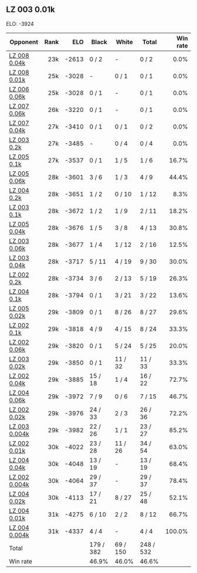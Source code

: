 ## LZ 003 0.01k ##

ELO: -3924

Opponent | Rank | ELO | Black | White | Total | Win rate
---------|-----:|----:|-------|-------|-------|-------:
[LZ 008 0.04k](LZ%20008%200.04k.md) | 23k | -2613 | 0 / 2 | - | 0 / 2 | 0.0%
[LZ 008 0.01k](LZ%20008%200.01k.md) | 25k | -3028 | - | 0 / 1 | 0 / 1 | 0.0%
[LZ 006 0.06k](LZ%20006%200.06k.md) | 25k | -3028 | 0 / 1 | - | 0 / 1 | 0.0%
[LZ 007 0.06k](LZ%20007%200.06k.md) | 26k | -3220 | 0 / 1 | - | 0 / 1 | 0.0%
[LZ 007 0.04k](LZ%20007%200.04k.md) | 27k | -3410 | 0 / 1 | 0 / 1 | 0 / 2 | 0.0%
[LZ 003 0.2k](LZ%20003%200.2k.md) | 27k | -3485 | - | 0 / 4 | 0 / 4 | 0.0%
[LZ 005 0.1k](LZ%20005%200.1k.md) | 27k | -3537 | 0 / 1 | 1 / 5 | 1 / 6 | 16.7%
[LZ 005 0.06k](LZ%20005%200.06k.md) | 28k | -3601 | 3 / 6 | 1 / 3 | 4 / 9 | 44.4%
[LZ 004 0.2k](LZ%20004%200.2k.md) | 28k | -3651 | 1 / 2 | 0 / 10 | 1 / 12 | 8.3%
[LZ 003 0.1k](LZ%20003%200.1k.md) | 28k | -3672 | 1 / 2 | 1 / 9 | 2 / 11 | 18.2%
[LZ 005 0.04k](LZ%20005%200.04k.md) | 28k | -3676 | 1 / 5 | 3 / 8 | 4 / 13 | 30.8%
[LZ 003 0.06k](LZ%20003%200.06k.md) | 28k | -3677 | 1 / 4 | 1 / 12 | 2 / 16 | 12.5%
[LZ 003 0.04k](LZ%20003%200.04k.md) | 28k | -3717 | 5 / 11 | 4 / 19 | 9 / 30 | 30.0%
[LZ 002 0.2k](LZ%20002%200.2k.md) | 28k | -3734 | 3 / 6 | 2 / 13 | 5 / 19 | 26.3%
[LZ 004 0.1k](LZ%20004%200.1k.md) | 28k | -3794 | 0 / 1 | 3 / 21 | 3 / 22 | 13.6%
[LZ 005 0.02k](LZ%20005%200.02k.md) | 29k | -3809 | 0 / 1 | 8 / 26 | 8 / 27 | 29.6%
[LZ 002 0.1k](LZ%20002%200.1k.md) | 29k | -3818 | 4 / 9 | 4 / 15 | 8 / 24 | 33.3%
[LZ 002 0.06k](LZ%20002%200.06k.md) | 29k | -3820 | 0 / 1 | 5 / 24 | 5 / 25 | 20.0%
[LZ 003 0.02k](LZ%20003%200.02k.md) | 29k | -3850 | 0 / 1 | 11 / 32 | 11 / 33 | 33.3%
[LZ 002 0.04k](LZ%20002%200.04k.md) | 29k | -3885 | 15 / 18 | 1 / 4 | 16 / 22 | 72.7%
[LZ 004 0.06k](LZ%20004%200.06k.md) | 29k | -3972 | 7 / 9 | 0 / 6 | 7 / 15 | 46.7%
[LZ 002 0.02k](LZ%20002%200.02k.md) | 29k | -3976 | 24 / 33 | 2 / 3 | 26 / 36 | 72.2%
[LZ 003 0.004k](LZ%20003%200.004k.md) | 29k | -3982 | 22 / 26 | 1 / 1 | 23 / 27 | 85.2%
[LZ 002 0.01k](LZ%20002%200.01k.md) | 30k | -4022 | 23 / 28 | 11 / 26 | 34 / 54 | 63.0%
[LZ 004 0.04k](LZ%20004%200.04k.md) | 30k | -4048 | 13 / 19 | - | 13 / 19 | 68.4%
[LZ 002 0.004k](LZ%20002%200.004k.md) | 30k | -4064 | 29 / 37 | - | 29 / 37 | 78.4%
[LZ 004 0.02k](LZ%20004%200.02k.md) | 30k | -4113 | 17 / 21 | 8 / 27 | 25 / 48 | 52.1%
[LZ 004 0.01k](LZ%20004%200.01k.md) | 31k | -4275 | 6 / 10 | 2 / 2 | 8 / 12 | 66.7%
[LZ 004 0.004k](LZ%20004%200.004k.md) | 31k | -4337 | 4 / 4 | - | 4 / 4 | 100.0%
Total | | | 179 / 382 | 69 / 150 | 248 / 532 | 
Win rate| | | 46.9% | 46.0% | 46.6% | 
